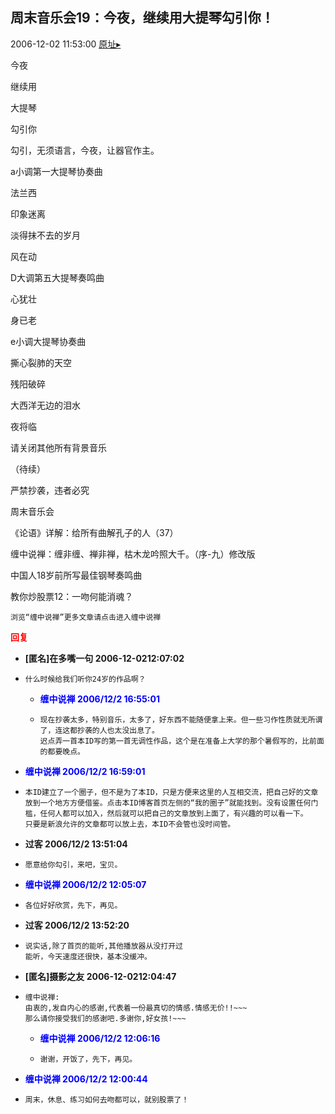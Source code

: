 ## 周末音乐会19：今夜，继续用大提琴勾引你！
2006-12-02 11:53:00
[原址▸](http://www.fxgan.com/chan_time/2006_07_12/421.htm)



 今夜


 


 继续用


 


 大提琴


 


 勾引你


 


 勾引，无须语言，今夜，让器官作主。


 


 


 a小调第一大提琴协奏曲


 


 


 法兰西


 印象迷离


 


 淡得抹不去的岁月


 


 风在动


 


 


 D大调第五大提琴奏鸣曲


 


 


 心犹壮


 身已老


 


 


 e小调大提琴协奏曲


 


 撕心裂肺的天空


 残阳破碎


 大西洋无边的泪水


 


 夜将临


 


 




 请关闭其他所有背景音乐


 


 
  
   （待续）
  
  
   
  
  
   严禁抄袭，违者必究
  
  
   
  
  
   周末音乐会
  
  
   
  
  
   《论语》详解：给所有曲解孔子的人（37）
  
  
   
  
  
   缠中说禅：缠非缠、禅非禅，枯木龙吟照大千。（序-九）修改版
  
  
   
  
  
   中国人18岁前所写最佳钢琴奏鸣曲
  
  
   
  
  
   教你炒股票12：一吻何能消魂？
  
  
   
  
  
   
    浏览“缠中说禅”更多文章请点击进入缠中说禅
   
  
 





<font color='red'>**回复**</font>


- **[匿名]在多嘴一句 2006-12-0212:07:02**
- ```
  什么时候给我们听你24岁的作品啊？
  ```
   - <font color='blue'>**缠中说禅 2006/12/2 16:55:01**</font>
   - ```
     现在抄袭太多，特别音乐，太多了，好东西不能随便拿上来。但一些习作性质就无所谓了，连这都抄袭的人也太没出息了。
     迟点弄一首本ID写的第一首无调性作品，这个是在准备上大学的那个暑假写的，比前面的都要晚点。
     ```
- <font color='blue'>**缠中说禅 2006/12/2 16:59:01**</font>
- ```
  本ID建立了一个圈子，但不是为了本ID，只是方便来这里的人互相交流，把自己好的文章放到一个地方方便借鉴。点击本ID博客首页左侧的“我的圈子”就能找到。没有设置任何门槛，任何人都可以加入，然后就可以把自己的文章放到上面了，有兴趣的可以看一下。
  只要是新浪允许的文章都可以放上去，本ID不会管也没时间管。
  ```
- **过客 2006/12/2 13:51:04**
- ```
  愿意给你勾引，来吧，宝贝。
  ```
- <font color='blue'>**缠中说禅 2006/12/2 12:05:07**</font>
- ```
  各位好好欣赏，先下，再见。
  ```
- **过客 2006/12/2 13:52:20**
- ```
  说实话,除了首页的能听,其他播放器从没打开过
  能听，今天速度还很快，基本没缓冲。
  ```
- **[匿名]摄影之友 2006-12-0212:04:47**
- ```
  缠中说禅:
  由衷的,发自内心的感谢,代表着一份最真切的情感.情感无价!!~~~
  那么请你接受我们的感谢吧.多谢你,好女孩!~~~
  ```
   - <font color='blue'>**缠中说禅 2006/12/2 12:06:16**</font>
   - ```
     谢谢，开饭了，先下，再见。
     ```
- <font color='blue'>**缠中说禅 2006/12/2 12:00:44**</font>
- ```
  周末，休息、练习如何去吻都可以，就别股票了！
  ```
